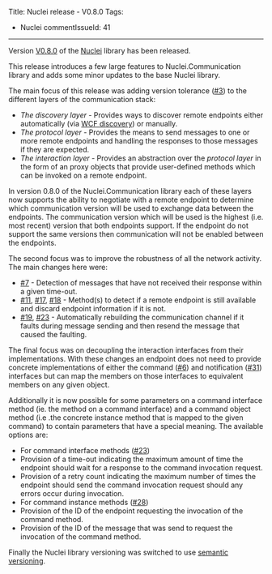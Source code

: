 Title: Nuclei release - V0.8.0
Tags:
  - Nuclei
commentIssueId: 41
---

Version [V0.8.0](https://github.com/pvandervelde/Nuclei/releases/tag/0.8.0) of the [Nuclei](/projects/nuclei.html) library has been released.

This release introduces a few large features to Nuclei.Communication library and adds some minor updates to the base Nuclei library.

The main focus of this release was adding version tolerance ([#3](https://github.com/pvandervelde/Nuclei/issues/3)) to the different layers of the communication stack:

* _The discovery layer_ - Provides ways to discover remote endpoints either automatically (via [WCF discovery][wcf_discovery]) or manually.
* _The protocol layer_ - Provides the means to send messages to one or more remote endpoints and handling the responses to those messages if they are expected.
* _The interaction layer_ -  Provides an abstraction over the _protocol layer_ in the form of an proxy objects that provide user-defined methods which can be invoked on a remote endpoint.

In version 0.8.0 of the Nuclei.Communication library each of these layers now supports the ability to negotiate with a remote endpoint to determine which communication version will be used to exchange data between the endpoints. The  communication version which will be used is the highest (i.e. most recent) version that both endpoints support. If the endpoint do not support the same versions then communication will not be enabled between the endpoints.

The second focus was to improve the robustness of all the network activity. The main changes here were:

* [#7](https://github.com/pvandervelde/Nuclei/issues/7) - Detection of messages that have not received their response within a given time-out.
* [#11](https://github.com/pvandervelde/Nuclei/issues/11), [#17](https://github.com/pvandervelde/Nuclei/pull/17), [#18](https://github.com/pvandervelde/Nuclei/pull/18) - Method(s) to detect if a remote endpoint is still available and discard endpoint information if it is not.
* [#19](https://github.com/pvandervelde/Nuclei/issues/19), [#23](https://github.com/pvandervelde/Nuclei/issues/23) - Automatically rebuilding the communication channel if it faults during message sending and then resend the message that caused the faulting.

The final focus was on decoupling the interaction interfaces from their implementations. With these changes an endpoint does not need to provide concrete implementations of either the command ([#6](https://github.com/pvandervelde/Nuclei/pull/6)) and notification ([#31](https://github.com/pvandervelde/Nuclei/pull/31)) interfaces but can map the members on those interfaces to equivalent members on any given object.

Additionally it is now possible for some parameters on a command interface method (ie. the method on a command interface) and a command object method (i.e .the concrete instance method that is mapped to the given command) to contain parameters that have a special meaning. The available options are:

* For command interface methods ([#23](https://github.com/pvandervelde/Nuclei/issues/23))
 * Provision of a time-out indicating the maximum amount of time the endpoint should wait for a response to the command invocation request.
 * Provision of a retry count indicating the maximum number of times the endpoint should send the command invocation request should any errors occur during invocation.
* For command instance methods ([#28](https://github.com/pvandervelde/Nuclei/pull/28))
 * Provision of the ID of the endpoint requesting the invocation of the command method.
 * Provision of the ID of the message that was send to request the invocation of the command method.

Finally the Nuclei library versioning was switched to use [semantic versioning](http://semver.org/).

[wcf_discovery]: http://msdn.microsoft.com/en-us/library/dd456782%28v=vs.110%29.aspx

